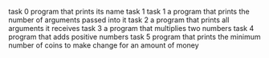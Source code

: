 task 0  program that prints its name
task 1
task 1 a program that prints the number of arguments passed into it
task 2  a program that prints all arguments it receives
task 3 a program that multiplies two numbers
task 4 program that adds positive numbers
task 5 program that prints the minimum number of coins to make change for an amount of money
